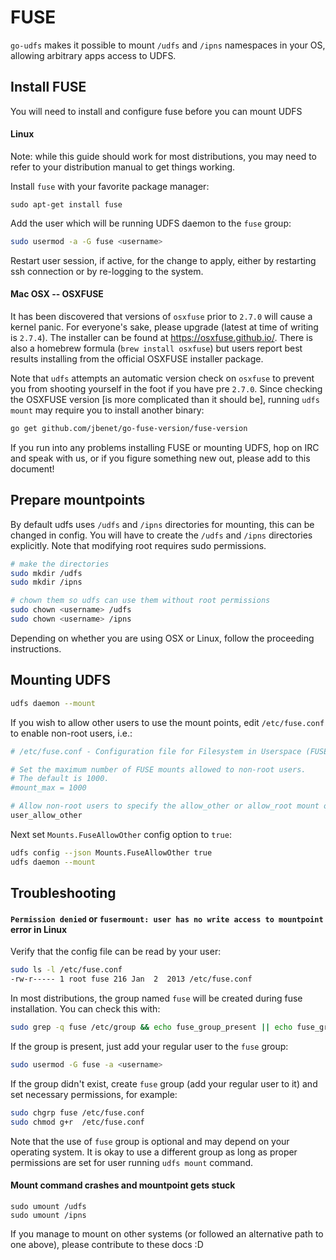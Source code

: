 # FUSE

`go-udfs` makes it possible to mount `/udfs` and `/ipns` namespaces in your OS,
allowing arbitrary apps access to UDFS.

## Install FUSE

You will need to install and configure fuse before you can mount UDFS

#### Linux

Note: while this guide should work for most distributions, you may need to refer
to your distribution manual to get things working.

Install `fuse` with your favorite package manager:
```
sudo apt-get install fuse
```

Add the user which will be running UDFS daemon to the `fuse` group:
```sh
sudo usermod -a -G fuse <username>
```

Restart user session, if active, for the change to apply, either by restarting
ssh connection or by re-logging to the system.

#### Mac OSX -- OSXFUSE

It has been discovered that versions of `osxfuse` prior to `2.7.0` will cause a
kernel panic. For everyone's sake, please upgrade (latest at time of writing is
`2.7.4`). The installer can be found at https://osxfuse.github.io/. There is
also a homebrew formula (`brew install osxfuse`) but users report best results
installing from the official OSXFUSE installer package.

Note that `udfs` attempts an automatic version check on `osxfuse` to prevent you
from shooting yourself in the foot if you have pre `2.7.0`. Since checking the
OSXFUSE version [is more complicated than it should be], running `udfs mount`
may require you to install another binary:

```sh
go get github.com/jbenet/go-fuse-version/fuse-version
```

If you run into any problems installing FUSE or mounting UDFS, hop on IRC and
speak with us, or if you figure something new out, please add to this document!

## Prepare mountpoints

By default udfs uses `/udfs` and `/ipns` directories for mounting, this can be
changed in config. You will have to create the `/udfs` and `/ipns` directories
explicitly. Note that modifying root requires sudo permissions.

```sh
# make the directories
sudo mkdir /udfs
sudo mkdir /ipns

# chown them so udfs can use them without root permissions
sudo chown <username> /udfs
sudo chown <username> /ipns
```

Depending on whether you are using OSX or Linux, follow the proceeding instructions.

## Mounting UDFS

```sh
udfs daemon --mount
```

If you wish to allow other users to use the mount points, edit `/etc/fuse.conf`
to enable non-root users, i.e.:
```sh
# /etc/fuse.conf - Configuration file for Filesystem in Userspace (FUSE)

# Set the maximum number of FUSE mounts allowed to non-root users.
# The default is 1000.
#mount_max = 1000

# Allow non-root users to specify the allow_other or allow_root mount options.
user_allow_other
```

Next set `Mounts.FuseAllowOther` config option to `true`:
```sh
udfs config --json Mounts.FuseAllowOther true
udfs daemon --mount
```

## Troubleshooting

#### `Permission denied` or `fusermount: user has no write access to mountpoint` error in Linux

Verify that the config file can be read by your user:
```sh
sudo ls -l /etc/fuse.conf
-rw-r----- 1 root fuse 216 Jan  2  2013 /etc/fuse.conf
```
In most distributions, the group named `fuse` will be created during fuse
installation. You can check this with:

```sh
sudo grep -q fuse /etc/group && echo fuse_group_present || echo fuse_group_missing
```

If the group is present, just add your regular user to the `fuse` group:
```sh
sudo usermod -G fuse -a <username>
```

If the group didn't exist, create `fuse` group (add your regular user to it) and
set necessary permissions, for example:
```sh
sudo chgrp fuse /etc/fuse.conf
sudo chmod g+r  /etc/fuse.conf
```
<!--
TODO: udev rules for /dev/fuse?
-->

Note that the use of `fuse` group is optional and may depend on your operating
system. It is okay to use a different group as long as proper permissions are
set for user running `udfs mount` command.

#### Mount command crashes and mountpoint gets stuck

```
sudo umount /udfs
sudo umount /ipns
```

If you manage to mount on other systems (or followed an alternative path to one
above), please contribute to these docs :D
